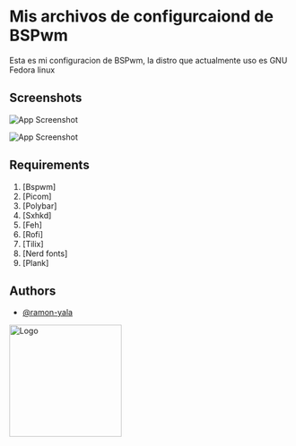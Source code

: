 # Mis archivos de configurcaiond de BSPwm

Esta es mi configuracion de BSPwm, la distro que actualmente uso es GNU Fedora linux


## Screenshots

![App Screenshot](https://via.placeholder.com/468x300?text=App+Screenshot+Here)


![App Screenshot](https://via.placeholder.com/468x300?text=App+Screenshot+Here)

## Requirements

1. [Bspwm]
2. [Picom]
3. [Polybar]
4. [Sxhkd]
5. [Feh]
6. [Rofi]
7. [Tilix]
8. [Nerd fonts]
9. [Plank]

## Authors

- [@ramon-yala](https://github.com/ramon-yala)


<img src="https://avatars.githubusercontent.com/u/98194836?v=4" height="200" alt="Logo">
